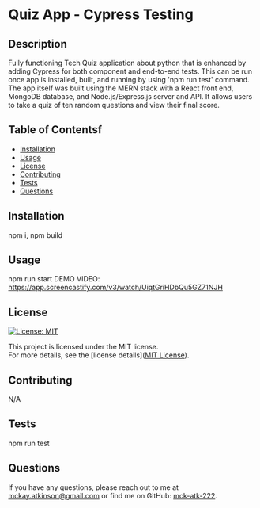 # Quiz App - Cypress Testing

## Description
Fully functioning Tech Quiz application about python that is enhanced by adding Cypress for both component and end-to-end tests. This can be run once app is installed, built, and running by using 'npm run test' command. The app itself was built using the MERN stack with a React front end, MongoDB database, and Node.js/Express.js server and API. It allows users to take a quiz of ten random questions and view their final score.

## Table of Contentsf
- [Installation](#installation)
- [Usage](#usage)
- [License](#license)
- [Contributing](#contributing)
- [Tests](#tests)
- [Questions](#questions)

## Installation
npm i, npm build

## Usage
npm run start
DEMO VIDEO: https://app.screencastify.com/v3/watch/UiqtGriHDbQu5GZ71NJH

## License
[![License: MIT](https://img.shields.io/badge/License-MIT-blue.svg)](https://opensource.org/licenses/MIT)

This project is licensed under the MIT license.  
For more details, see the [license details]([MIT License](https://opensource.org/licenses/MIT)).

## Contributing
N/A

## Tests
npm run test

## Questions
If you have any questions, please reach out to me at [mckay.atkinson@gmail.com](mailto:mckay.atkinson@gmail.com) or find me on GitHub: [mck-atk-222](https://github.com/mck-atk-222).
